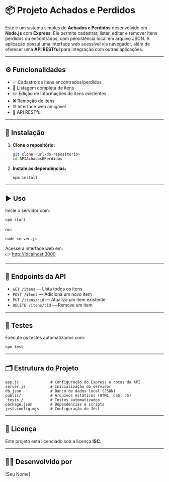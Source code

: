 # 📦 Projeto Achados e Perdidos

Este é um sistema simples de **Achados e Perdidos** desenvolvido em **Node.js** com **Express**. Ele permite cadastrar, listar, editar e remover itens perdidos ou encontrados, com persistência local em arquivo JSON. A aplicação possui uma interface web acessível via navegador, além de oferecer uma **API RESTful** para integração com outras aplicações.

---

## ⚙️ Funcionalidades

- ✅ Cadastro de itens encontrados/perdidos
- 📃 Listagem completa de itens
- ✏️ Edição de informações de itens existentes
- ❌ Remoção de itens
- 🌐 Interface web amigável
- 🔌 API RESTful

---

## 🚀 Instalação

1. **Clone o repositório:**
   ```bash
   git clone <url-do-repositorio>
   cd APIAchadosEPerdidos
   ```

2. **Instale as dependências:**
   ```bash
   npm install
   ```

---

## ▶️ Uso

Inicie o servidor com:

```bash
npm start
```
ou:

```bash
node server.js
```

Acesse a interface web em:  
👉 [http://localhost:3000](http://localhost:3000)

---

## 🔌 Endpoints da API

- `GET /itens` — Lista todos os itens  
- `POST /itens` — Adiciona um novo item  
- `PUT /itens/:id` — Atualiza um item existente  
- `DELETE /itens/:id` — Remove um item  

---

## 🧪 Testes

Execute os testes automatizados com:

```bash
npm test
```

---

## 🗂️ Estrutura do Projeto

```
app.js              # Configuração do Express e rotas da API
server.js           # Inicialização do servidor
db.json             # Banco de dados local (JSON)
public/             # Arquivos estáticos (HTML, CSS, JS)
_tests_/            # Testes automatizados
package.json        # Dependências e scripts
jest.config.mjs     # Configuração do Jest
```

---

## 📄 Licença

Este projeto está licenciado sob a licença **ISC**.

---

## 👨‍💻 Desenvolvido por

[Seu Nome]